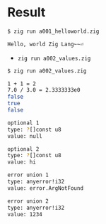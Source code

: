 # Result

```bash
$ zig run a001_helloworld.zig

Hello, world Zig Lang~~⏎
```

- `zig run a002_values.zig`

```bash
$ zig run a002_values.zig

1 + 1 = 2
7.0 / 3.0 = 2.3333333e0
false
true
false

optional 1
type: ?[]const u8
value: null

optional 2
type: ?[]const u8
value: hi

error union 1
type: anyerror!i32
value: error.ArgNotFound

error union 2
type: anyerror!i32
value: 1234
```
